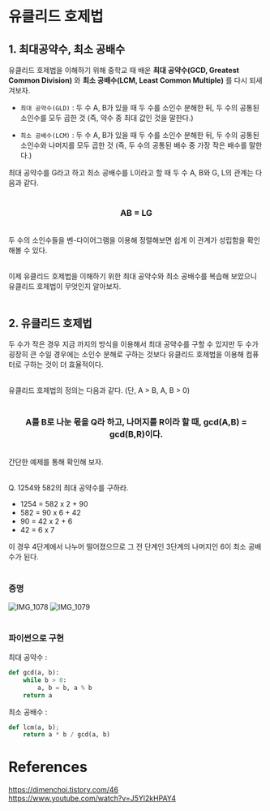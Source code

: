 # 유클리드 호제법

## 1. 최대공약수, 최소 공배수

유클리드 호제법을 이해하기 위해 중학교 때 배운 **최대 공약수(GCD, Greatest Common Division)** 와 **최소 공배수(LCM, Least Common Multiple)** 를 다시 되새겨보자.

- `최대 공약수(GLD)` : 두 수 A, B가 있을 때 두 수를 소인수 분해한 뒤, 두 수의 공통된 소인수를 모두 곱한 것 (즉, 약수 중 최대 값인 것을 말한다.)

- `최소 공배수(LCM)` : 두 수 A, B가 있을 때  두 수를 소인수 분해한 뒤, 두 수의 공통된 소인수와 나머지를 모두 곱한 것 (즉, 두 수의 공통된 배수 중 가장 작은 배수를 말한다.)

최대 공약수를 G라고 하고 최소 공배수를 L이라고 할 때 두 수 A, B와 G, L의 관계는 다음과 같다.</br></br>

### <center>AB = LG</center>

</br>두 수의 소인수들을 벤-다이어그램을 이용해 정렬해보면 쉽게 이 관계가 성립함을 확인해볼 수 있다.</br></br>

이제 유클리드 호제법을 이해하기 위한 최대 공약수와 최소 공배수를 복습해 보았으니 유클리드 호제법이 무엇인지 알아보자.</br></br>

## 2. 유클리드 호제법

두 수가 작은 경우 지금 까지의 방식을 이용해서 최대 공약수를 구할 수 있지만 두 수가 굉장히 큰 수일 경우에는 소인수 분해로 구하는 것보다 유클리드 호제법을 이용해 컴퓨터로 구하는 것이 더 효율적이다.

</br>유클리드 호제법의 정의는 다음과 같다. (단, A > B, A, B > 0)</br></br>


### <center>A를 B로 나눈 몫을 Q라 하고, 나머지를 R이라 할 때, gcd(A,B) = gcd(B,R)이다.</center>

</br>간단한 예제를 통해 확인해 보자.</br></br>


Q. 1254와 582의 최대 공약수를 구하라.   
- 1254 = 582 x 2 + 90
- 582 = 90 x 6 + 42
- 90 = 42 x 2 + 6
- 42 = 6 x 7   

이 경우 4단계에서 나누어 떨어졌으므로 그 전 단계인 3단계의 나머지인 6이 최소 공배수가 된다.</br></br>

### 증명

![IMG_1078](https://user-images.githubusercontent.com/108064146/190845559-9d314134-5552-46aa-ab0c-7de4a0d84835.jpeg)
![IMG_1079](https://user-images.githubusercontent.com/108064146/190845592-e2447fc9-a5e5-4dc8-904e-0ddb92c1c023.jpeg)</br></br>

### 파이썬으로 구현

최대 공약수 :

```python
def gcd(a, b):
    while b > 0:
        a, b = b, a % b
    return a
```

최소 공배수 :

```python
def lcm(a, b);
    return a * b / gcd(a, b)
```
# References
<https://dimenchoi.tistory.com/46>   
<https://www.youtube.com/watch?v=J5Yl2kHPAY4>
